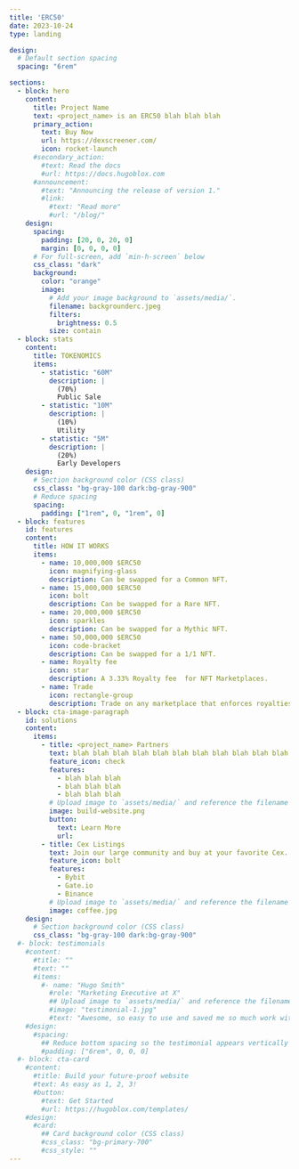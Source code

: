 ```yaml
---
title: 'ERC50'
date: 2023-10-24
type: landing

design:
  # Default section spacing
  spacing: "6rem"

sections:
  - block: hero
    content:
      title: Project Name
      text: <project_name> is an ERC50 blah blah blah
      primary_action:
        text: Buy Now
        url: https://dexscreener.com/
        icon: rocket-launch
      #secondary_action:
        #text: Read the docs
        #url: https://docs.hugoblox.com
      #announcement:
        #text: "Announcing the release of version 1."
        #link:
          #text: "Read more"
          #url: "/blog/"
    design:
      spacing:
        padding: [20, 0, 20, 0]
        margin: [0, 0, 0, 0]
      # For full-screen, add `min-h-screen` below
      css_class: "dark"
      background:
        color: "orange"
        image:
          # Add your image background to `assets/media/`.
          filename: backgrounderc.jpeg
          filters:
            brightness: 0.5
          size: contain
  - block: stats
    content:
      title: TOKENOMICS
      items:
        - statistic: "60M"
          description: |
            (70%)  
            Public Sale
        - statistic: "10M"
          description: |
            (10%)  
            Utility
        - statistic: "5M"
          description: |
            (20%)  
            Early Developers
    design:
      # Section background color (CSS class)
      css_class: "bg-gray-100 dark:bg-gray-900"
      # Reduce spacing
      spacing:
        padding: ["1rem", 0, "1rem", 0]
  - block: features
    id: features
    content:
      title: HOW IT WORKS
      items:
        - name: 10,000,000 $ERC50
          icon: magnifying-glass
          description: Can be swapped for a Common NFT.
        - name: 15,000,000 $ERC50
          icon: bolt
          description: Can be swapped for a Rare NFT.
        - name: 20,000,000 $ERC50
          icon: sparkles
          description: Can be swapped for a Mythic NFT.
        - name: 50,000,000 $ERC50
          icon: code-bracket
          description: Can be swapped for a 1/1 NFT.
        - name: Royalty fee
          icon: star
          description: A 3.33% Royalty fee  for NFT Marketplaces.
        - name: Trade
          icon: rectangle-group
          description: Trade on any marketplace that enforces royalties on token extension NFTs.
  - block: cta-image-paragraph
    id: solutions
    content:
      items:
        - title: <project_name> Partners
          text: blah blah blah blah blah blah blah blah blah blah blah blah blah blah blah blah
          feature_icon: check
          features:
            - blah blah blah
            - blah blah blah
            - blah blah blah
          # Upload image to `assets/media/` and reference the filename here
          image: build-website.png
          button:
            text: Learn More
            url: 
        - title: Cex Listings
          text: Join our large community and buy at your favorite Cex.
          feature_icon: bolt
          features:
            - Bybit
            - Gate.io
            - Binance
          # Upload image to `assets/media/` and reference the filename here
          image: coffee.jpg
    design:
      # Section background color (CSS class)
      css_class: "bg-gray-100 dark:bg-gray-900"
  #- block: testimonials
    #content:
      #title: ""
      #text: ""
      #items:
        #- name: "Hugo Smith"
          #role: "Marketing Executive at X"
          ## Upload image to `assets/media/` and reference the filename here
          #image: "testimonial-1.jpg"
          #text: "Awesome, so easy to use and saved me so much work with the swappable pre-designed sections!"
    #design:
      #spacing:
        ## Reduce bottom spacing so the testimonial appears vertically centered between sections
        #padding: ["6rem", 0, 0, 0]
  #- block: cta-card
    #content:
      #title: Build your future-proof website
      #text: As easy as 1, 2, 3!
      #button:
        #text: Get Started
        #url: https://hugoblox.com/templates/
    #design:
      #card:
        ## Card background color (CSS class)
        #css_class: "bg-primary-700"
        #css_style: ""
---
```

